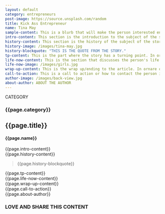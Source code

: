 ```yaml
---
layout: default
category: entrepreneurs
post-image: https://source.unsplash.com/random
title: Kick Ass Entrepreneur
name: Tina May
sample-content: This is a blurb that will make the person interested enough to read the story. Lorem ipsum dolor sit amet, consectetur adipiscing elit, sed do eiusmod tempor incididunt ut labore et dolore magna aliqua.
intro-content: This section is the introduction to the subject of the story.In ornare quam viverra orci sagittis. In nibh mauris cursus mattis molestie a. Condimentum lacinia quis vel eros donec.
history-content: This section is the history of the subject of the story.In ornare quam viverra orci sagittis. In nibh mauris cursus mattis molestie a. Condimentum lacinia quis vel eros donec.
history-image: /images/tina-may.jpg
history-blockquote: "THIS IS THE QUOTE FROM THE STORY."
tp-content: This is the part where the story has a turning point. In ornare quam viverra orci sagittis. In nibh mauris cursus mattis molestie a. Condimentum lacinia quis vel eros donec.
life-now-content: This is the section that discusses the person's life in present day.  Lorem ipsum dolor sit amet, consectetur adipiscing elit, sed do eiusmod tempor incididunt ut labore et dolore magna aliqua. Sed sed risus pretium quam vulputate dignissim. Volutpat blandit aliquam etiam erat velit. In ornare quam viverra orci sagittis. In nibh mauris cursus mattis molestie a. Condimentum lacinia quis vel eros donec.
life-now-image: /images/girls.jpg
wrap-up-content: This is the wrap up/ending to the article. In ornare quam viverra orci sagittis. In nibh mauris cursus mattis molestie a. Condimentum lacinia quis vel eros donec.
call-to-action: This is a call to action or how to contact the person if relevant.
author-image: /images/back-view.jpg
about-author: ABOUT THE AUTHOR
---
```

<!--ARTICLE TITLE AND BY LINE-->
<section class="grid article-title">
  <div class="col-2 category text-center">
    <p>CATEGORY</p>
    <h3>{{page.category}}</h3>
  </div>
  <div class="col-10 text-center">
    <h2>{{page.title}}</h2>
    <h4>{{page.name}}</h4>
  </div>
</section>
<!--BODY OF ARTICLE-->
<section class="grid article-body">
  <div class="col-12">
  {{page.intro-content}}
  </div>
  <div class="col-8">{{page.history-content}}</div>
  <div class="col-4 bg-img" style="background-image: url({{page.history-image}})"> </div>

  <div class="col-4">
    <blockquote>{{page.history-blockquote}}</blockquote>
  </div>
  <div class="col-8">{{page.tp-content}}</div>
  <div class="col-12">{{page.life-now-content}}</div>
  <div class="col-12">
    <div class="bg-img" style="background-image: url({{page.life-now-image}})"></div>
  </div>
  <div class="col-6">{{page.wrap-up-content}}</div>
  <div class="col-6">{{page.call-to-action}}</div>
</section>
<!--AUTHOR INFO AND SHARE ON SOCIAL BANNER-->
<section class="grid author-share-sec">
  <div class="col-2">
    <div class="bg-img author" style="background-image: url({{page.author-image}})"></div>
  </div>
    <div class="col-2 about-author">{{page.about-author}}</div>
      <div class="col-8 share-content">
        <h3>LOVE AND SHARE THIS CONTENT</h3>
        <a class="button text-center"><i class="far fa-heart"></i></a>
        <a class="button text-center"><i class="far fa-envelope"></i> </a>
        <a class="button text-center"><i class="fab fa-facebook-square"></i></a>
        <a class="button text-center"><i class="fab fa-twitter-square"></i></a>
        <a class="button text-center"><i class="fab fa-pinterest"></i></a>
        <a class="button text-center"><i class="fab fa-flipboard"></i></a>
        <a class="button text-center"><i class="fab fa-facebook-messenger"></i></a>
        <a class="button text-center"><i class="fab fa-whatsapp-square"></i></a>
      </div>
</section>
